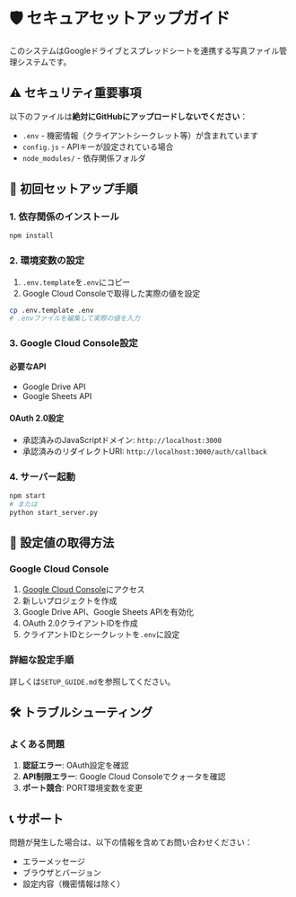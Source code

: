 # 🛡️ セキュアセットアップガイド

このシステムはGoogleドライブとスプレッドシートを連携する写真ファイル管理システムです。

## ⚠️ セキュリティ重要事項

以下のファイルは**絶対にGitHubにアップロードしないでください**：
- `.env` - 機密情報（クライアントシークレット等）が含まれています
- `config.js` - APIキーが設定されている場合
- `node_modules/` - 依存関係フォルダ

## 🚀 初回セットアップ手順

### 1. 依存関係のインストール
```bash
npm install
```

### 2. 環境変数の設定
1. `.env.template`を`.env`にコピー
2. Google Cloud Consoleで取得した実際の値を設定

```bash
cp .env.template .env
# .envファイルを編集して実際の値を入力
```

### 3. Google Cloud Console設定

#### 必要なAPI
- Google Drive API
- Google Sheets API

#### OAuth 2.0設定
- 承認済みのJavaScriptドメイン: `http://localhost:3000`
- 承認済みのリダイレクトURI: `http://localhost:3000/auth/callback`

### 4. サーバー起動
```bash
npm start
# または
python start_server.py
```

## 🔧 設定値の取得方法

### Google Cloud Console
1. [Google Cloud Console](https://console.cloud.google.com/)にアクセス
2. 新しいプロジェクトを作成
3. Google Drive API、Google Sheets APIを有効化
4. OAuth 2.0クライアントIDを作成
5. クライアントIDとシークレットを`.env`に設定

### 詳細な設定手順
詳しくは`SETUP_GUIDE.md`を参照してください。

## 🛠️ トラブルシューティング

### よくある問題
1. **認証エラー**: OAuth設定を確認
2. **API制限エラー**: Google Cloud Consoleでクォータを確認
3. **ポート競合**: PORT環境変数を変更

## 📞 サポート

問題が発生した場合は、以下の情報を含めてお問い合わせください：
- エラーメッセージ
- ブラウザとバージョン
- 設定内容（機密情報は除く）